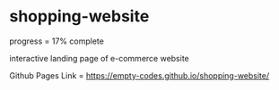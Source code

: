 # shopping-website

progress = 17% complete

interactive landing page of e-commerce website

Github Pages Link = https://empty-codes.github.io/shopping-website/